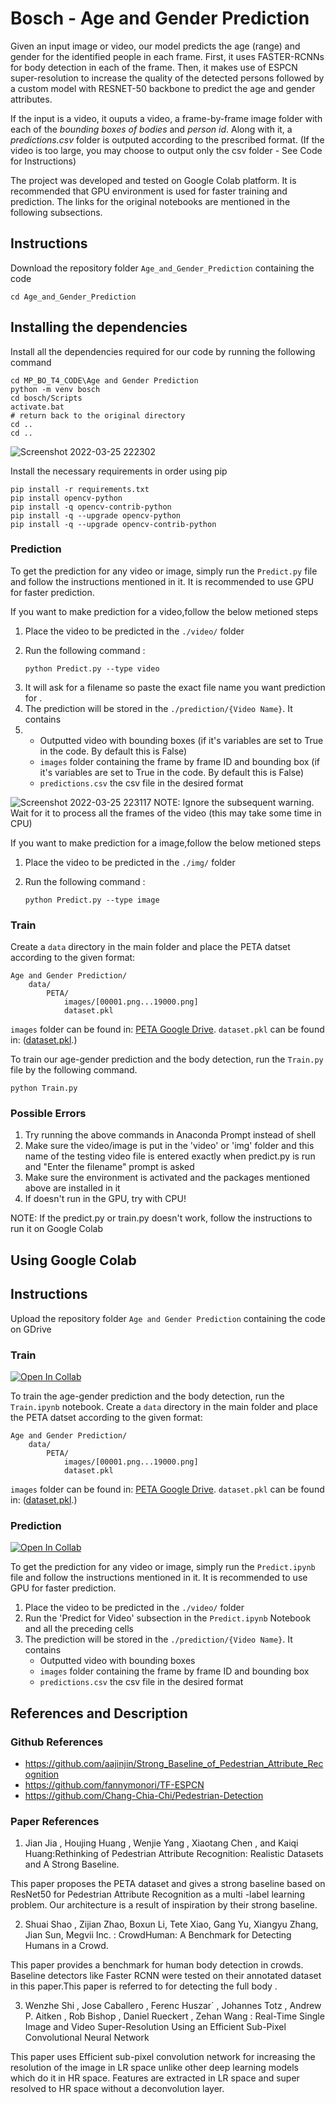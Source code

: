 # Bosch - Age and Gender Prediction

Given an input image or video, our model predicts the age (range) and gender for the identified people in each frame. First, it uses FASTER-RCNNs for body detection in each of the frame. Then, it makes use of ESPCN super-resolution to increase the quality of the detected persons followed by a custom model with RESNET-50 backbone to predict the age and gender attributes.

If the input is a video, it ouputs a video, a frame-by-frame image folder with each of the *bounding boxes of bodies* and *person id*. Along with it, a *predictions.csv* folder is outputed according to the prescribed format. (If the video is too large, you may choose to output only the csv folder - See Code for Instructions)

The project was developed and tested on Google Colab platform. It is recommended that GPU environment is used for faster training and prediction. The links for the original notebooks are mentioned in the following subsections.

## Instructions

Download the repository folder `Age_and_Gender_Prediction` containing the code

```
cd Age_and_Gender_Prediction
```

## Installing the dependencies

Install all the dependencies required for our code by running the following command

```
cd MP_BO_T4_CODE\Age and Gender Prediction
python -m venv bosch
cd bosch/Scripts
activate.bat
# return back to the original directory
cd ..
cd ..
```
![Screenshot 2022-03-25 222302](https://user-images.githubusercontent.com/20983723/160167592-4908a630-b93b-4c2c-95b3-a22035ee7e4d.jpg)

Install the necessary requirements in order using pip
```
pip install -r requirements.txt
pip install opencv-python
pip install -q opencv-contrib-python
pip install -q --upgrade opencv-python
pip install -q --upgrade opencv-contrib-python

```

### Prediction

To get the prediction for any video or image, simply run the `Predict.py` file  and follow the instructions mentioned in it. It is recommended to use GPU for faster prediction.

If you want to make prediction for a video,follow the below metioned steps

1) Place the video to be predicted in the `./video/` folder

2. Run the following command :
   ```
   python Predict.py --type video
   ```
3. It will ask for a filename so paste the exact file name you want prediction for .
4. The prediction will be stored in the `./prediction/{Video Name}`. It contains
5. - Outputted video with bounding boxes (if it's variables are set to True in the code. By default this is False)
   - `images` folder containing the frame by frame ID and bounding box (if it's variables are set to True in the code. By default this is False)
   - `predictions.csv` the csv file in the desired format

![Screenshot 2022-03-25 223117](https://user-images.githubusercontent.com/20983723/160167648-265115cd-d8f2-4c57-bfdd-82d29cd2a8db.jpg)
NOTE: Ignore the subsequent warning. Wait for it to process all the frames of the video (this may take some time in CPU)

If you want to make prediction for a image,follow the below metioned steps

1) Place the video to be predicted in the `./img/` folder

2. Run the following command :

   ```
   python Predict.py --type image
   ```
   
### Train

Create a `data` directory in the main folder and place the PETA datset according to the given format:

```
Age and Gender Prediction/
    data/
        PETA/
            images/[00001.png...19000.png]
            dataset.pkl
```

`images` folder can be found in:  [PETA Google Drive](https://drive.google.com/open?id=1q4cux17K3zNBgIrDV4FtcHJPLzXNKfYG).
`dataset.pkl` can be found in: ([dataset.pkl](https://drive.google.com/open?id=1q4cux17K3zNBgIrDV4FtcHJPLzXNKfYG).)

To train our age-gender prediction and the body detection, run the `Train.py` file by the following command.

```
python Train.py
```

### Possible Errors
1. Try running the above commands in Anaconda Prompt instead of shell
2. Make sure the video/image is put in the 'video' or 'img' folder and this name of the testing video file is entered exactly when predict.py is run and "Enter the filename" prompt is asked
3. Make sure the environment is activated and the packages mentioned above are installed in it
4. If doesn't run in the GPU, try with CPU!

NOTE: If the predict.py or train.py doesn't work, follow the instructions to run it on Google Colab

## Using Google Colab
## Instructions

Upload the repository folder `Age and Gender Prediction` containing the code on GDrive 

### Train
[![Open In Collab](https://colab.research.google.com/assets/colab-badge.svg)](https://colab.research.google.com/drive/1ShVtkHfyiKB_ogBFjqAQ-8IQABcGQC5a?usp=sharing)

To train the age-gender prediction and the body detection, run the `Train.ipynb` notebook.
Create a `data` directory in the main folder and place the PETA datset according to the given format: 
```
Age and Gender Prediction/
    data/
        PETA/
            images/[00001.png...19000.png]
            dataset.pkl
```
`images` folder can be found in:  [PETA Google Drive](https://drive.google.com/open?id=1q4cux17K3zNBgIrDV4FtcHJPLzXNKfYG).
`dataset.pkl` can be found in: ([dataset.pkl](https://drive.google.com/open?id=1q4cux17K3zNBgIrDV4FtcHJPLzXNKfYG).)

### Prediction
[![Open In Collab](https://colab.research.google.com/assets/colab-badge.svg)](https://colab.research.google.com/drive/18XrC1buyXGjnzZywPAUmiqLTnbex9QTk?usp=sharing)

To get the prediction for any video or image, simply run the `Predict.ipynb` file and follow the instructions mentioned in it. It is recommended to use GPU for faster prediction.

1. Place the video to be predicted in the `./video/` folder
2. Run the 'Predict for Video' subsection in the `Predict.ipynb` Notebook and all the preceding cells
3. The prediction will be stored in the `./prediction/{Video Name}`. It contains
    - Outputted video with bounding boxes
    - `images` folder containing the frame by frame ID and bounding box
    - `predictions.csv` the csv file in the desired format

## References and Description

### Github References

- https://github.com/aajinjin/Strong_Baseline_of_Pedestrian_Attribute_Recognition
- https://github.com/fannymonori/TF-ESPCN
- https://github.com/Chang-Chia-Chi/Pedestrian-Detection

### Paper References

1. Jian Jia , Houjing Huang , Wenjie Yang , Xiaotang Chen , and Kaiqi Huang:Rethinking of Pedestrian Attribute Recognition: Realistic Datasets and A Strong Baseline.

This paper proposes the PETA dataset and gives a strong baseline based on ResNet50 for Pedestrian Attribute Recognition as a multi -label learning problem. Our architecture is a result of inspiration by their strong baseline.

2. Shuai Shao , Zijian Zhao,  Boxun Li, Tete Xiao, Gang Yu, Xiangyu Zhang, Jian Sun, Megvii Inc.  : CrowdHuman: A Benchmark for Detecting Humans in a Crowd.

This paper provides a benchmark for human body detection in crowds. Baseline detectors like Faster RCNN  were tested on their annotated dataset in this paper.This paper is referred to for detecting the full body .

3. Wenzhe Shi , Jose Caballero , Ferenc Huszar´  , Johannes Totz , Andrew P. Aitken , Rob Bishop , Daniel Rueckert , Zehan Wang : Real-Time Single Image and Video Super-Resolution Using an Efficient Sub-Pixel Convolutional Neural Network

This paper uses  Efficient sub-pixel convolution network for increasing the resolution of the image in LR space unlike other deep learning models which do it in HR space. Features are extracted in LR space and super resolved to HR space without a deconvolution layer.
